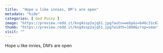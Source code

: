 ```yaml
---
title:  "Hope u like innies, DM’s are open"
metadate: "hide"
categories: [ God Pussy ]
image: "https://preview.redd.it/kng4ssp2ajq51.jpg?auto=webp&s=b46c31c62d6d3348066f213a527b94b760ad4a15"
thumb: "https://preview.redd.it/kng4ssp2ajq51.jpg?width=1080&crop=smart&auto=webp&s=fe584b0bba8412f2b887914c176e7b6512d9b310"
visit: ""
---
```

Hope u like innies, DM’s are open

